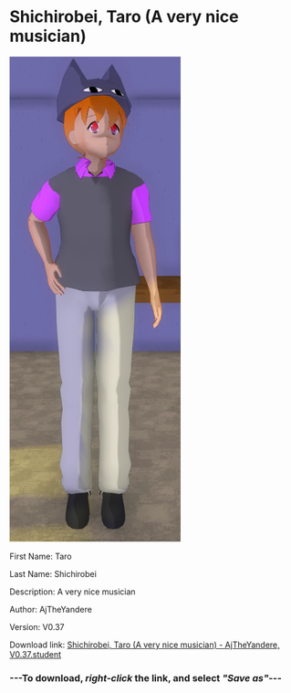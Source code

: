 # Shichirobei, Taro (A very nice musician)

<img src = "https://raw.githubusercontent.com/Arbiter1223/Daigaku-Gurashi-Custom-Students/master/Students/Files/Shichirobei%2C%20Taro%20(A%20very%20nice%20musician).png">

First Name: Taro

Last Name: Shichirobei

Description: A very nice musician

Author: AjTheYandere

Version: V0.37

Download link: <a href="https://raw.githubusercontent.com/Arbiter1223/Daigaku-Gurashi-Custom-Students/master/Students/Files/Shichirobei%2C%20Taro%20(A%20very%20nice%20musician)%20-%20AjTheYandere%2C%20V0.37.student">Shichirobei, Taro (A very nice musician) - AjTheYandere, V0.37.student</a>

### ---**To download, _right-click_ the link, and select _"Save as"_**---
